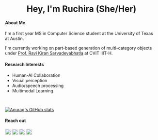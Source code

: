 
<h1 align="center">Hey, I'm Ruchira (She/Her)</h1>

#### About Me

I'm a first year MS in Computer Science student at the University of Texas at Austin.
<p></p>

I'm currently working on part-based generation of multi-category objects under [Prof. Ravi Kiran Sarvadevabhatla](https://ravika.github.io/) at CVIT IIIT-H.

<!-- - 👩‍💻 I’m looking for help in building an **inclusive period tracker** (please reach out if interested) -->

#### Research Interests
- Human-AI Collaboration 
- Visual perception
- Audio/speech processing
- Multimodal Learning

<!-- 
- AI for social good
- Probalistic and variational methods 

-->


<br>

[![Anurag's GitHub stats](https://github-readme-stats.vercel.app/api?username=rayruchira&count_private=true)](https://github.com/rayruchira/github-readme-stats)


#### Reach out

<a href="https://twitter.com/ruchira_ray">
  <img align="left" alt="Ruchira's Twitter" width="20px" src="https://cdn.jsdelivr.net/npm/simple-icons@v3/icons/twitter.svg" />
</a>
<a href="https://www.instagram.com/ray_ndeer/">
  <img align="left" alt="Ruchira's Instagram" width="20px" src="https://cdn.jsdelivr.net/npm/simple-icons@v3/icons/instagram.svg" />
</a>
<a href="https://www.linkedin.com/in/ruchira-ray-ba012069/">
  <img align="left" alt="Ruchira's LinkedIn" width="20px" src="https://cdn.jsdelivr.net/npm/simple-icons@v3/icons/linkedin.svg" />
</a>
<a href="mailto:ruchiraray99@gmail.com">
  <img align="left" alt="Ruchira's LinkedIn" width="20px" src="https://cdn.jsdelivr.net/npm/simple-icons@3.13.0/icons/gmail.svg" />
</a>










